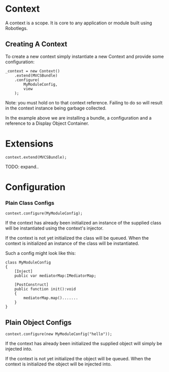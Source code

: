 # Context

A context is a scope. It is core to any application or module built using Robotlegs.

## Creating A Context

To create a new context simply instantiate a new Context and provide some configuration:

	_context = new Context()
        .extend(MVCSBundle)
        .configure(
            MyModuleConfig,
            view
        );

Note: you must hold on to that context reference. Failing to do so will result in the context instance being garbage collected.

In the example above we are installing a bundle, a configuration and a reference to a Display Object Container.

# Extensions

    context.extend(MVCSBundle);

TODO: expand..

# Configuration

### Plain Class Configs

    context.configure(MyModuleConfig);

If the context has already been initialized an instance of the supplied class will be instantiated using the context's injector.

If the context is not yet initialized the class will be queued. When the context is initialized an instance of the class will be instantiated.

Such a config might look like this:

    class MyModuleConfig
    {
        [Inject]
        public var mediatorMap:IMediatorMap;

        [PostConstruct]
        public function init():void
        {
            mediatorMap.map().......
        }
    }

## Plain Object Configs

    context.configure(new MyModuleConfig("hello"));

If the context has already been initialized the supplied object will simply be injected into.

If the context is not yet initialized the object will be queued. When the context is initialized the object will be injected into.

